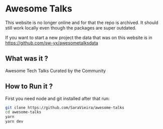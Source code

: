 # Awesome Talks

This website is no longer online and for that the repo is archived. It should still work locally even though the packages are super outdated.

If you want to start a new project the data that was on this website is in https://github.com/sw-yx/awesometalksdata


## What was it ?

Awesome Tech Talks Curated by the Community

## How to Run it ?

First you need node and git installed after that run:

```sh
git clone https://github.com/SaraVieira/awesome-talks
cd awesome-talks
yarn
yarn dev
```


